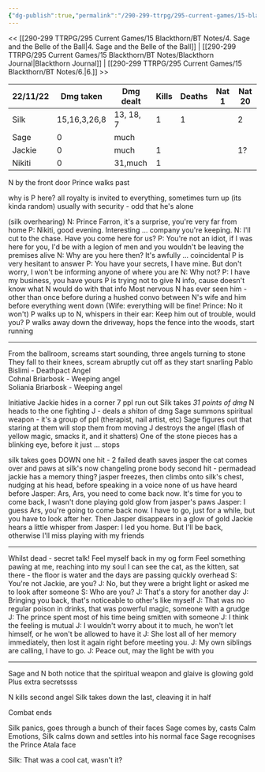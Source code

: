 ```yaml
---
{"dg-publish":true,"permalink":"/290-299-ttrpg/295-current-games/15-blackthorn/bt-notes/5-silk-dies/"}
---
```



<< [[290-299 TTRPG/295 Current Games/15 Blackthorn/BT Notes/4. Sage and the Belle of the Ball\|4. Sage and the Belle of the Ball]] | [[290-299 TTRPG/295 Current Games/15 Blackthorn/BT Notes/Blackthorn Journal\|Blackthorn Journal]] | [[290-299 TTRPG/295 Current Games/15 Blackthorn/BT Notes/6.\|6.]] >>

| 22/11/22 | Dmg taken    | Dmg dealt | Kills | Deaths | Nat 1 | Nat 20 |
| -------- | ------------ | --------- | ----- | ------ | ----- | ------ |
| Silk     | 15,16,3,26,8 | 13, 18, 7 | 1     | 1      |       | 2      |
| Sage     | 0            | much      |       |        |       |        |
| Jackie   | 0            | much      | 1     |        |       | 1?     | 
| Nikiti   | 0            | 31,much   | 1     |        |       |        |

N by the front door
Prince walks past

why is P here? 
all royalty is invited to everything, sometimes turn up (its kinda random)
usually with security - odd that he's alone

(silk overhearing)
N: Prince Farron, it's a surprise, you're very far from home
P: Nikiti, good evening. Interesting ... company you're keeping. 
N: I'll cut to the chase. Have you come here for us?
P: You're not an idiot, if I was here for you, I'd be with a legion of men and you wouldn't be leaving the premises alive
N: Why are you here then? It's awfully ... coincidental
P is very hesitant to answer
P: You have your secrets, I have mine. But don't worry, I won't be informing anyone of where you are
N: Why not?
P: I have my business, you have yours
P is trying not to give N info, cause doesn't know what N would do with that info
Most nervous N has ever seen him - other than once before during a hushed convo between N's wife and him before everything went down (Wife: everything will be fine! Prince: No it won't)
P walks up to N, whispers in their ear: Keep him out of trouble, would you?
P walks away down the driveway, hops the fence into the woods, start running

****

From the ballroom, screams start sounding, three angels turning to stone
They fall to their knees, scream abruptly cut off as they start snarling
Pablo Bislimi - Deathpact Angel  
Cohnal Briarbosk - Weeping angel  
Soliania Briarbosk - Weeping angel

Initiative
Jackie hides in a corner
7 ppl run out
Silk takes _31 points of dmg_
N heads to the one fighting J - deals a _shiton_ of dmg
Sage summons spiritual weapon - it's a group of ppl (therapist, nail artist, etc)
Sage figures out that staring at them will stop them from moving
J destroys the angel (flash of yellow magic, smacks it, and it shatters)
One of the stone pieces has a blinking eye, before it just ... stops

silk takes goes DOWN
one hit - 2 failed death saves
jasper the cat comes over and paws at silk's now changeling prone body
second hit - permadead
jackie has a memory thing?
jasper freezes, then climbs onto silk's chest, nudging at his head, before speaking in a voice none of us have heard before
Jasper: Ars, Ars, you need to come back now. It's time for you to come back, I wasn't done playing
gold glow from jasper's paws
Jasper: I guess Ars, you're going to come back now. I have to go, just for a while, but you have to look after her.
Then Jasper disappears in a glow of gold
Jackie hears a little whisper from Jasper: I led you home. But I'll be back, otherwise I'll miss playing with my friends

****

Whilst dead - secret talk!
Feel myself back in my og form
Feel something pawing at me, reaching into my soul
I can see the cat, as the kitten, sat there - the floor is water and the days are passing quickly overhead
S: You're not Jackie, are you?
J: No, but they were a bright light or asked me to look after someone
S: Who are you?
J: That's a story for another day
J: Bringing you back, that's noticeable to other's like myself
J: That was no regular poison in drinks, that was powerful magic, someone with a grudge
J: The prince spent most of his time being smitten with someone
J: I think the feeling is mutual
J: I wouldn't worry about it to much, he won't let himself, or he won't be allowed to have it
J: She lost all of her memory immediately, then lost it again right before meeting you. 
J: My own siblings are calling, I have to go.
J: Peace out, may the light be with you

****

Sage and N both notice that the spiritual weapon and glaive is glowing gold
Plus extra secretssss

N kills second angel
Silk takes down the last, cleaving it in half

Combat ends

Silk panics, goes through a bunch of their faces
Sage comes by, casts Calm Emotions, Silk calms down and settles into his normal face
Sage recognises the Prince Atala face

Silk: That was a cool cat, wasn't it?